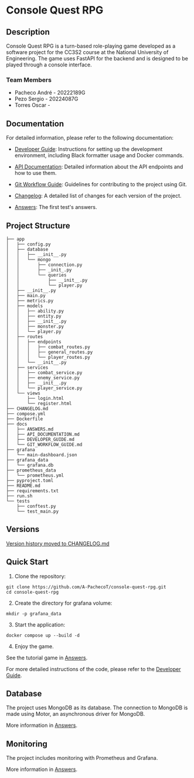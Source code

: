 # Console Quest RPG

## Description
Console Quest RPG is a turn-based role-playing game developed as a software project for the CC3S2 course at the National University of Engineering. The game uses FastAPI for the backend and is designed to be played through a console interface.

### Team Members
- Pacheco André - 20222189G
- Pezo Sergio - 20224087G
- Torres Oscar - 

## Documentation

For detailed information, please refer to the following documentation:

- [Developer Guide](./docs/DEVELOPER_GUIDE.md): Instructions for setting up the development environment, including Black formatter usage and Docker commands.
- [API Documentation](./docs/API_DOCUMENTATION.md): Detailed information about the API endpoints and how to use them.
- [Git Workflow Guide](./docs/GIT_WORKFLOW_GUIDE.md): Guidelines for contributing to the project using Git.
- [Changelog](./CHANGELOG.md): A detailed list of changes for each version of the project.

- [Answers](./docs/ANSWERS.md): The first test's answers.

## Project Structure
```
├── app
│   ├── config.py
│   ├── database
│   │   ├── __init__.py
│   │   └── mongo
│   │       ├── connection.py
│   │       ├── _init_.py
│   │       └── queries
│   │           ├── __init__.py
│   │           └── player.py
│   ├── __init__.py
│   ├── main.py
│   ├── metrics.py
│   ├── models
│   │   ├── ability.py
│   │   ├── entity.py
│   │   ├── __init__.py
│   │   ├── monster.py
│   │   └── player.py
│   ├── routes
│   │   ├── endpoints
│   │   │   ├── combat_routes.py
│   │   │   ├── general_routes.py
│   │   │   └── player_routes.py
│   │   └── __init__.py
│   ├── services
│   │   ├── combat_service.py
│   │   ├── enemy_service.py
│   │   ├── __init__.py
│   │   └── player_service.py
│   └── views
│       ├── login.html
│       └── register.html
├── CHANGELOG.md
├── compose.yml
├── Dockerfile
├── docs
│   ├── ANSWERS.md
│   ├── API_DOCUMENTATION.md
│   ├── DEVELOPER_GUIDE.md
│   └── GIT_WORKFLOW_GUIDE.md
├── grafana
│   └── main-dashboard.json
├── grafana_data
│   └── grafana.db
├── prometheus_data
│   └── prometheus.yml
├── pyproject.toml
├── README.md
├── requirements.txt
├── run.sh
└── tests
    ├── conftest.py
    └── test_main.py
```

## Versions

[Version history moved to CHANGELOG.md](./CHANGELOG.md)

## Quick Start

1. Clone the repository:
```
git clone https://github.com/A-PachecoT/console-quest-rpg.git
cd console-quest-rpg
```
2. Create the directory for grafana volume:
```
mkdir -p grafana_data
```

3. Start the application:
```
docker compose up --build -d
```

4. Enjoy the game.

See the tutorial game in [Answers](./docs/ANSWERS.md).


For more detailed instructions of the code, please refer to the [Developer Guide](./docs/DEVELOPER_GUIDE.md).


## Database

The project uses MongoDB as its database. The connection to MongoDB is made using Motor, an asynchronous driver for MongoDB.

More information in [Answers](./docs/ANSWERS.md).

## Monitoring

The project includes monitoring with Prometheus and Grafana.

More information in [Answers](./docs/ANSWERS.md).
